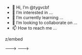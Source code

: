 - 👋 Hi, I’m @tygvcbf
- 👀 I’m interested in ...
- 🌱 I’m currently learning ...
- 💞️ I’m looking to collaborate on ...
- 📫 How to reach me ...

<!---
tygvcbf/tygvcbf is a ✨ special ✨ repository because its `README.md` (this file) appears on your GitHub profile.
You can click the Preview link to take a look at your changes.
--->z/embed

--->
--->

